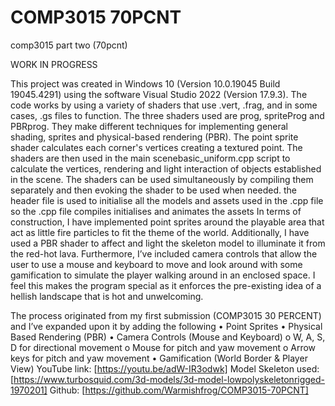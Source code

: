 # COMP3015 70PCNT
 comp3015 part two (70pcnt)

WORK IN PROGRESS

This project was created in Windows 10 (Version 10.0.19045 Build 19045.4291) using the software Visual Studio 2022 (Version 17.9.3). 
The code works by using a variety of shaders that use .vert, .frag, and in some cases, .gs files to function. The three shaders used are prog, spriteProg and PBRprog. They make different techniques for implementing general shading, sprites and physical-based rendering (PBR). The point sprite shader calculates each corner's vertices creating a textured point. The shaders are then used in the main scenebasic_uniform.cpp script to calculate the vertices, rendering and light interaction of objects established in the scene. The shaders can be used simultaneously by compiling them separately and then evoking the shader to be used when needed. the header file is used to initialise all the models and assets used in the .cpp file so the .cpp file compiles initialises and animates the assets
In terms of construction, I have implemented point sprites around the playable area that act as little fire particles to fit the theme of the world. Additionally, I have used a PBR shader to affect and light the skeleton model to illuminate it from the red-hot lava. Furthermore, I’ve included camera controls that allow the user to use a mouse and keyboard to move and look around with some gamification to simulate the player walking around in an enclosed space. I feel this makes the program special as it enforces the pre-existing idea of a hellish landscape that is hot and unwelcoming. 

The process originated from my first submission (COMP3015 30 PERCENT) and I’ve expanded upon it by adding the following
•	Point Sprites
•	Physical Based Rendering (PBR)
•	Camera Controls (Mouse and Keyboard)
o	W, A, S, D for directional movement
o	Mouse for pitch and yaw movement
o	Arrow keys for pitch and yaw movement
•	Gamification (World Border & Player View)
YouTube link: [https://youtu.be/adW-IR3odwk]
Model Skeleton used: [https://www.turbosquid.com/3d-models/3d-model-lowpolyskeletonrigged-1970201]
Github: [https://github.com/Warmishfrog/COMP3015-70PCNT]


